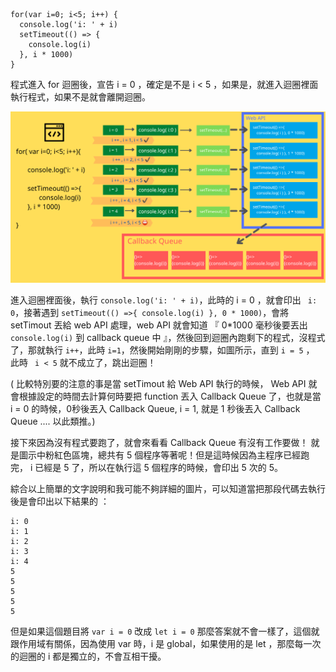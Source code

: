 ```
for(var i=0; i<5; i++) {
  console.log('i: ' + i)
  setTimeout(() => {
    console.log(i)
  }, i * 1000)
}
```

程式進入 for 迴圈後，宣告 i = 0 ，確定是不是 i < 5 ，如果是，就進入迴圈裡面執行程式，如果不是就會離開迴圈。

![](2-1.jpg)

進入迴圈裡面後，執行 `console.log('i: ' + i)`，此時的 i = 0 ，就會印出 ` i: 0`，接著遇到 ```setTimeout(() =>{
console.log(i)
}, 0 * 1000)```，會將 setTimout 丟給 web API 處理，web API 就會知道 『  0*1000 毫秒後要丟出 `console.log(i)` 到 callback queue 中 』，然後回到迴圈內跑剩下的程式，沒程式了，那就執行 `i++`，此時 `i=1`，然後開始剛剛的步驟，如圖所示，直到 `i = 5` ， 此時 ` i < 5` 就不成立了，跳出迴圈！


( 比較特別要的注意的事是當 setTimout 給 Web API 執行的時候， Web API 就會根據設定的時間去計算何時要把 function 丟入 Callback Queue 了，也就是當 i = 0 的時候，0秒後丟入 Callback Queue, i = 1, 就是 1 秒後丟入 Callback Queue  .... 以此類推。)



接下來因為沒有程式要跑了，就會來看看 Callback Queue 有沒有工作要做！
就是圖示中粉紅色區塊，總共有 5 個程序等著呢！但是這時候因為主程序已經跑完， i 已經是 5 了，所以在執行這 5 個程序的時候，會印出 5 次的 5。


綜合以上簡單的文字說明和我可能不夠詳細的圖片，可以知道當把那段代碼去執行後是會印出以下結果的 ：

```
i: 0
i: 1
i: 2
i: 3
i: 4
5
5
5
5
5
```

但是如果這個題目將 `var i = 0` 改成 `let i = 0` 那麼答案就不會一樣了，這個就跟作用域有關係，因為使用 var 時，i 是 global，如果使用的是 let ，那麼每一次的迴圈的 i 都是獨立的，不會互相干擾。